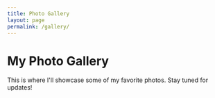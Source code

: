 ```yaml
---
title: Photo Gallery
layout: page
permalink: /gallery/
---
```


# My Photo Gallery

This is where I'll showcase some of my favorite photos. Stay tuned for updates!